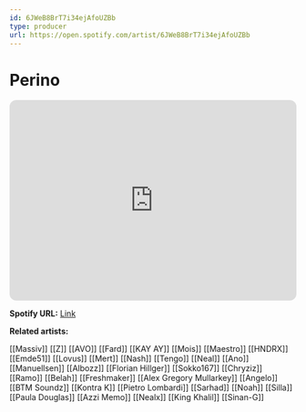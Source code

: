 ```yaml
---
id: 6JWeB8BrT7i34ejAfoUZBb
type: producer
url: https://open.spotify.com/artist/6JWeB8BrT7i34ejAfoUZBb
---
```

# Perino

<iframe style="border-radius:12px" src="https://open.spotify.com/embed/artist/6JWeB8BrT7i34ejAfoUZBb" width="100%" height="352" frameBorder="0" allowfullscreen="" allow="autoplay; clipboard-write; encrypted-media; fullscreen; picture-in-picture" loading="lazy"></iframe>

**Spotify URL:** [Link](https://open.spotify.com/artist/6JWeB8BrT7i34ejAfoUZBb)

**Related artists:**

[[Massiv]]
[[Z]]
[[AVO]]
[[Fard]]
[[KAY AY]]
[[Mois]]
[[Maestro]]
[[HNDRX]]
[[Emde51]]
[[Lovus]]
[[Mert]]
[[Nash]]
[[Tengo]]
[[Neal]]
[[Ano]]
[[Manuellsen]]
[[Albozz]]
[[Florian Hillger]]
[[Sokko167]]
[[Chryziz]]
[[Ramo]]
[[Belah]]
[[Freshmaker]]
[[Alex Gregory Mullarkey]]
[[Angelo]]
[[BTM Soundz]]
[[Kontra K]]
[[Pietro Lombardi]]
[[Sarhad]]
[[Noah]]
[[Silla]]
[[Paula Douglas]]
[[Azzi Memo]]
[[Nealx]]
[[King Khalil]]
[[Sinan-G]]
